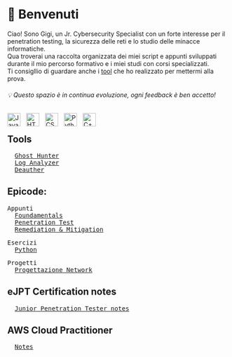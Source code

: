 # 👋 Benvenuti
Ciao! Sono Gigi, un Jr. Cybersecurity Specialist con un forte interesse per il penetration testing, la sicurezza delle reti e lo studio delle minacce informatiche. 
<br> Qua troverai una raccolta organizzata dei miei script e appunti sviluppati durante il mio percorso formativo e i miei studi con corsi specializzati.
<br> Ti consigllio di guardare anche i <a href="https://github.com/Gigidotexe/tools">tool</a> che ho realizzato per mettermi alla prova.  
<h6>💡 Questo spazio è in continua evoluzione, ogni feedback è ben accetto!</h6>

<div>
<img align="left" alt="Java" width="30px" style="padding-right:10px;" src="https://cdn.jsdelivr.net/gh/devicons/devicon/icons/java/java-original.svg"/>
<img align="left" alt="HTML" width="30px" style="padding-right:10px;" src="https://cdn.jsdelivr.net/gh/devicons/devicon/icons/html5/html5-plain.svg"/>
<img align="left" alt="CSS" width="30px" style="padding-right:10px;" src="https://cdn.jsdelivr.net/gh/devicons/devicon/icons/css3/css3-plain.svg"/>
<img align="left" alt="Python" width="30px" style="padding-right:10px;" src="https://cdn.jsdelivr.net/gh/devicons/devicon/icons/python/python-plain.svg"/>
<img align="left" alt="C++" width="30px" style="padding-right:10px;" src="https://cdn.jsdelivr.net/gh/devicons/devicon@latest/icons/cplusplus/cplusplus-plain.svg"/>
</div>
<br>

## Tools
<pre>
  <a href="https://github.com/Gigidotexe/GHost-Hunter">Ghost Hunter</a>
  <a href="https://github.com/Gigidotexe/Gigidotexe/blob/main/Img/WIP.jpg">Log Analyzer</a>
  <a href="https://github.com/Gigidotexe/Gigidotexe/blob/main/Img/WIP.jpg">Deauther</a>
</pre>

## Epicode:
<pre>
Appunti
  <a href="https://github.com/Gigidotexe/Foundamentals">Foundamentals</a>
  <a href="https://github.com/Gigidotexe/Gigidotexe/blob/main/Img/WIP.jpg">Penetration Test</a>
  <a href="https://github.com/Gigidotexe/Gigidotexe/blob/main/Img/WIP.jpg">Remediation & Mitigation</a>
</pre>

<pre>
Esercizi
  <a href="https://github.com/Gigidotexe/EserciziPythonEpicode">Python</a>
</pre>

<pre>
Progetti
  <a href="https://github.com/Gigidotexe/Gigidotexe/blob/main/Img/WIP.jpg">Progettazione Network</a>
</pre>

## eJPT Certification notes
<pre>
  <a href="https://github.com/Gigidotexe/Penetration_Test_notes/blob/main/README.md">Junior Penetration Tester notes</a>
</pre>

## AWS Cloud Practitioner
<pre>
  <a href="https://github.com/Gigidotexe/AWS-Cloud-Practitioner-notes/blob/main/README.md">Notes</a>
</pre>
